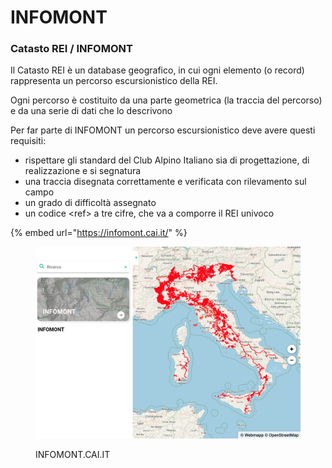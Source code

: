 # INFOMONT

### Catasto REI / INFOMONT

Il Catasto REI è un database geografico, in cui ogni elemento (o record) rappresenta un percorso escursionistico della REI.

Ogni percorso è costituito da una parte geometrica (la traccia del percorso) e da una serie di  dati che lo descrivono

Per far parte di INFOMONT un percorso escursionistico deve avere questi requisiti:

* rispettare gli standard del Club Alpino Italiano sia di progettazione, di realizzazione e si segnatura
* una traccia disegnata correttamente e verificata con rilevamento sul campo
* un grado di difficoltà assegnato
* un codice \<ref> a tre cifre, che va a comporre il REI univoco

{% embed url="https://infomont.cai.it/" %}

<figure><img src="../../.gitbook/assets/image (106).png" alt=""><figcaption><p>INFOMONT.CAI.IT</p></figcaption></figure>
